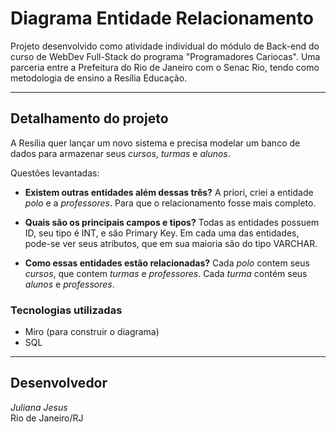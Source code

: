 # **Diagrama Entidade Relacionamento**

Projeto desenvolvido como atividade individual do módulo de Back-end do curso de WebDev Full-Stack do programa "Programadores Cariocas". Uma parceria entre a Prefeitura do Rio de Janeiro com o Senac Rio, tendo como metodologia de ensino a Resília Educação.

---

## **Detalhamento do projeto**

A Resília quer lançar um novo sistema e precisa modelar um banco de dados para armazenar seus *cursos*, *turmas* e *alunos*.

Questões levantadas:
- **Existem outras entidades além dessas três?**
    A priori, criei a entidade *polo* e a *professores*. Para que o relacionamento fosse mais completo.

- **Quais são os principais campos e tipos?**
    Todas as entidades possuem ID, seu tipo é INT, e são Primary Key.
    Em cada uma das entidades, pode-se ver seus atributos, que em sua maioria são do tipo VARCHAR.

- **Como essas entidades estão relacionadas?**
    Cada *polo* contem seus *cursos*, que contem *turmas* e *professores*. 
    Cada *turma* contém seus *alunos* e *professores*.

### **Tecnologias utilizadas**
- Miro (para construir o diagrama)
- SQL

---

## **Desenvolvedor**
*Juliana Jesus*<br>
Rio de Janeiro/RJ
